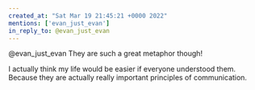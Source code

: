 ```yaml
---
created_at: "Sat Mar 19 21:45:21 +0000 2022"
mentions: ['evan_just_evan']
in_reply_to: @evan_just_evan
---
```


@evan_just_evan They are such a great metaphor though!

I actually think my life would be easier if everyone understood them. Because they are actually really important principles of communication.